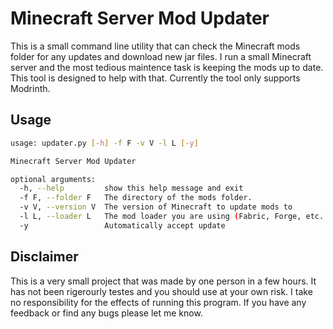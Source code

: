 
# Minecraft Server Mod Updater

This is a small command line utility that can check the Minecraft mods folder for any updates and download new jar files. I run a small Minecraft server and the most tedious maintence task is keeping the mods up to date. This tool is designed to help with that. Currently the tool only supports Modrinth. 


## Usage

```sh
usage: updater.py [-h] -f F -v V -l L [-y]

Minecraft Server Mod Updater

optional arguments:
  -h, --help         show this help message and exit
  -f F, --folder F   The directory of the mods folder.
  -v V, --version V  The version of Minecraft to update mods to
  -l L, --loader L   The mod loader you are using (Fabric, Forge, etc...)
  -y                 Automatically accept update
```


## Disclaimer

This is a very small project that was made by one person in a few hours. It has not been rigerourly testes and you should use at your own risk. I take no responsibility for the effects of running this program. If you have any feedback or find any bugs please let me know.

